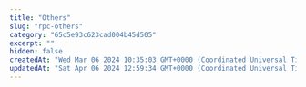 ```yaml
---
title: "Others"
slug: "rpc-others"
category: "65c5e93c623cad004b45d505"
excerpt: ""
hidden: false
createdAt: "Wed Mar 06 2024 10:35:03 GMT+0000 (Coordinated Universal Time)"
updatedAt: "Sat Apr 06 2024 12:59:34 GMT+0000 (Coordinated Universal Time)"
---
```

